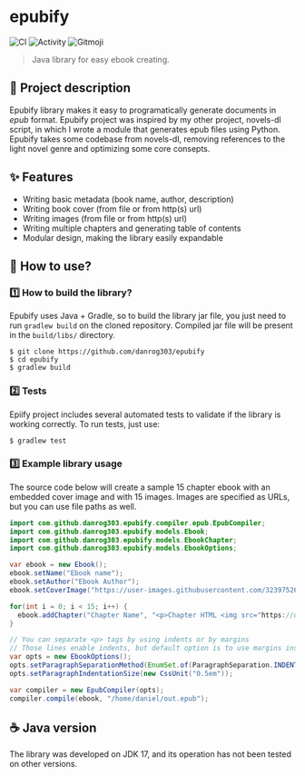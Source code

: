 # epubify
![CI](https://github.com/danrog303/epubify/actions/workflows/tests.yml/badge.svg)
![Activity](https://shields.io/github/last-commit/danrog303/epubify)
![Gitmoji](https://img.shields.io/badge/gitmoji-%20📝%20🏗️-FFDD67.svg)
> Java library for easy ebook creating.

## 📝 Project description
Epubify library makes it easy to programatically generate documents in _epub_ format.
Epubify project was inspired by my other project, novels-dl script, in which I wrote a module that generates epub files using Python.
Epubify takes some codebase from novels-dl, removing references to the light novel genre and optimizing some core consepts.

## ✨ Features
- Writing basic metadata (book name, author, description)
- Writing book cover (from file or from http(s) url)
- Writing images (from file or from http(s) url)
- Writing multiple chapters and generating table of contents
- Modular design, making the library easily expandable

## 🔧 How to use?
### 1️⃣ How to build the library?
Epubify uses Java + Gradle, so to build the library jar file, you just need to run `gradlew build` on the cloned repository. Compiled jar file will be present in the `build/libs/` directory.
```
$ git clone https://github.com/danrog303/epubify
$ cd epubify
$ gradlew build
```

### 2️⃣ Tests
Epiify project includes several automated tests to validate if the library is working correctly.
To run tests, just use:
```
$ gradlew test
```

### 3️⃣ Example library usage
The source code below will create a sample 15 chapter ebook with an embedded cover image and with 15 images.
Images are specified as URLs, but you can use file paths as well.
```java
import com.github.danrog303.epubify.compiler.epub.EpubCompiler;
import com.github.danrog303.epubify.models.Ebook;
import com.github.danrog303.epubify.models.EbookChapter;
import com.github.danrog303.epubify.models.EbookOptions;

var ebook = new Ebook();
ebook.setName("Ebook name");
ebook.setAuthor("Ebook Author");
ebook.setCoverImage("https://user-images.githubusercontent.com/32397526/181013763-0d60e56e-3c7d-4f99-a0fb-8006ddd64d39.jpg");

for(int i = 0; i < 15; i++) {
  ebook.addChapter("Chapter Name", "<p>Chapter HTML <img src="https://user-images.githubusercontent.com/32397526/181014221-b230b0f6-2c7e-49ab-b443-c757d76fec8c.jpg" alt="image/></p>");
}

// You can separate <p> tags by using indents or by margins
// Those lines enable indents, but default option is to use margins instead
var opts = new EbookOptions();
opts.setParagraphSeparationMethod(EnumSet.of(ParagraphSeparation.INDENTS));
opts.setParagraphIndentationSize(new CssUnit("0.5em"));

var compiler = new EpubCompiler(opts);
compiler.compile(ebook, "/home/daniel/out.epub");
```

## ☕ Java version
The library was developed on JDK 17, and its operation has not been tested on other versions.
